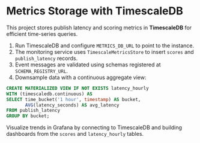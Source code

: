 # Metrics Storage with TimescaleDB

This project stores publish latency and scoring metrics in **TimescaleDB** for efficient time-series queries.

1. Run TimescaleDB and configure `METRICS_DB_URL` to point to the instance.
2. The monitoring service uses `TimescaleMetricsStore` to insert `scores` and `publish_latency` records.
3. Event messages are validated using schemas registered at `SCHEMA_REGISTRY_URL`.
4. Downsample data with a continuous aggregate view:

```sql
CREATE MATERIALIZED VIEW IF NOT EXISTS latency_hourly
WITH (timescaledb.continuous) AS
SELECT time_bucket('1 hour', timestamp) AS bucket,
       AVG(latency_seconds) AS avg_latency
FROM publish_latency
GROUP BY bucket;
```

Visualize trends in Grafana by connecting to TimescaleDB and building dashboards from the `scores` and `latency_hourly` tables.
